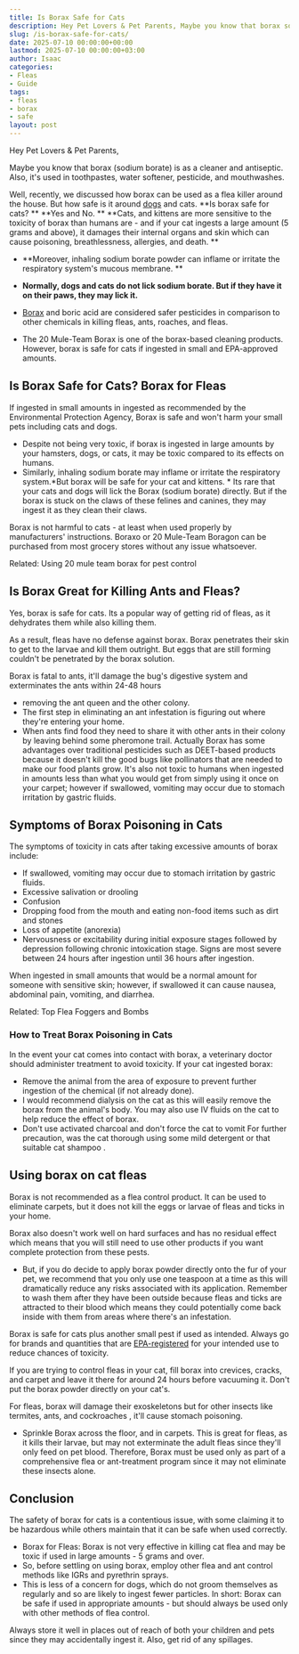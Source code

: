 ```yaml
---
title: Is Borax Safe for Cats
description: Hey Pet Lovers & Pet Parents, Maybe you know that borax sodium borate is as a cleaner and antiseptic. Also, it's used in toothpastes, water softener,...
slug: /is-borax-safe-for-cats/
date: 2025-07-10 00:00:00+00:00
lastmod: 2025-07-10 00:00:00+03:00
author: Isaac
categories:
- Fleas
- Guide
tags:
- fleas
- borax
- safe
layout: post
---
```

Hey Pet Lovers & Pet Parents,

Maybe you know that borax (sodium borate) is as a cleaner and antiseptic. Also, it's used in toothpastes, water softener, pesticide, and mouthwashes.

Well, recently, we discussed how borax can be used
as a flea killer
around the house. But how safe is it around
[dogs](https://pestpolicy.com/is-borax-safe-for-dogs/)
and cats.
**Is borax safe for cats? **
**Yes and No. **
**Cats, and kittens are more sensitive to the toxicity of borax than humans are - and if your cat ingests a large amount (5 grams and above), it damages their internal organs and skin which can cause poisoning, breathlessness, allergies, and death. **
- **Moreover, inhaling sodium borate powder can inflame or irritate the respiratory system's mucous membrane. **
- **Normally, dogs and cats do not lick sodium borate. But if they have it on their paws, they may lick it.**

- [Borax](https://pestpolicy.com/borax-flea-killer/) and boric acid are considered safer pesticides in comparison to other chemicals in killing fleas, ants, roaches, and fleas.
- The 20 Mule-Team Borax is one of the borax-based cleaning products. However, borax is safe for cats if ingested in small and EPA-approved amounts.
## Is Borax Safe for Cats? Borax for Fleas
If ingested in small amounts in ingested as recommended by the Environmental Protection Agency, Borax is safe and won't harm your small pets including cats and dogs.
- Despite not being very toxic, if borax is ingested in large amounts by your hamsters, dogs, or cats, it may be toxic compared to its effects on humans.
- Similarly, inhaling sodium borate may inflame or irritate the respiratory system.*But borax will be safe for your cat and kittens. *
Its rare that your cats and dogs will lick the Borax (sodium borate) directly. But if the borax is stuck on the claws of these felines and canines, they may ingest it as they clean their claws.

Borax is not harmful to cats - at least when used properly by manufacturers' instructions. Boraxo or 20 Mule-Team Boragon can be purchased from most grocery stores without any issue whatsoever.

Related:
Using 20 mule team borax for pest control
## Is Borax Great for Killing Ants and Fleas?
Yes, borax is safe for cats. Its a popular way of getting rid of fleas, as it dehydrates them while also killing them.

As a result, fleas have no defense against borax. Borax penetrates their skin to get to the larvae and kill them outright. But eggs that are still forming couldn't be penetrated by the borax solution.

Borax is fatal to ants, it'll damage the bug's digestive system and
exterminates the ants within 24-48 hours
- removing the ant queen and the other colony.
- The first step in eliminating an ant infestation is figuring out where they're entering your home.
- When ants find food they need to share it with other ants in their colony by leaving behind some pheromone trail.
Actually Borax has some advantages over traditional pesticides such as DEET-based products because it doesn't kill the good bugs like pollinators that are needed to make our food plants grow.
It's also not toxic to humans when ingested in amounts less than what you would get from simply using it once on your carpet; however if swallowed, vomiting may occur due to stomach irritation by gastric fluids.
## **Symptoms of Borax Poisoning in Cats**
The symptoms of toxicity in cats after taking excessive amounts of borax include:
- If swallowed, vomiting may occur due to stomach irritation by gastric fluids.
- Excessive salivation or drooling
- Confusion
- Dropping food from the mouth and eating non-food items such as dirt and stones
- Loss of appetite (anorexia)
- Nervousness or excitability during initial exposure stages followed by depression following chronic intoxication stage.
Signs are most severe between 24 hours after ingestion until 36 hours after ingestion.

When ingested in small amounts that would be a normal amount for someone with sensitive skin; however, if swallowed it can cause nausea, abdominal pain, vomiting, and diarrhea.

Related:
Top Flea Foggers and Bombs
### How to Treat Borax Poisoning in Cats
In the event your cat comes into contact with borax, a veterinary doctor should administer treatment to avoid toxicity. If your cat ingested borax:
- Remove the animal from the area of exposure to prevent further ingestion of the chemical (if not already done).
- I would recommend dialysis on the cat as this will easily remove the borax from the animal's body. You may also use IV fluids on the cat to help reduce the effect of borax.
- Don't use activated charcoal and don't force the cat to vomit
For further precaution, was the cat thorough using
some mild detergent
or that suitable
cat shampoo
.
## Using borax on cat fleas
Borax is not recommended as a flea control product. It can be used to eliminate carpets, but it does not kill the eggs or larvae of fleas and ticks in your home.

Borax also doesn't work well on hard surfaces and has no residual effect which means that you will still need to use other products if you want complete protection from these pests.
- But, if you do decide to apply borax powder directly onto the fur of your pet, we recommend that you only use one teaspoon at a time as this will dramatically reduce any risks associated with its application.
Remember to wash them after they have been outside because fleas and ticks are attracted to their blood which means they could potentially come back inside with them from areas where there's an infestation.

Borax is safe for cats plus another small pest if used as intended. Always go for brands and quantities that are
[EPA-registered](https://www3.epa.gov/pesticides/chem_search/reg_actions/reregistration/fs_PC-011001_1-Sep-93.pdf)
for your intended use to reduce chances of toxicity.

If you are trying to control fleas in your cat, fill borax into crevices, cracks, and carpet and leave it there for around 24 hours before vacuuming it. Don't put the borax powder directly on your cat's.

For fleas, borax will damage their exoskeletons but for other insects like termites, ants, and
cockroaches
, it'll cause stomach poisoning.
- Sprinkle Borax across the floor, and in carpets. This is great for fleas, as it kills their larvae, but may not exterminate the adult fleas since they'll only feed on pet blood.
Therefore, Borax must be used only as part of a comprehensive flea or ant-treatment program since it may not eliminate these insects alone.
## Conclusion
The safety of borax for cats is a contentious issue, with some claiming it to be hazardous while others maintain that it can be safe when used correctly.
- Borax for Fleas: Borax is not very effective in killing cat flea and may be toxic if used in large amounts - 5 grams and over.
- So, before settling on using borax, employ other flea and ant control methods like IGRs and pyrethrin sprays.
- This is less of a concern for dogs, which do not groom themselves as regularly and so are likely to ingest fewer particles.
In short: Borax can be safe if used in appropriate amounts - but should always be used only with other methods of flea control.

Always store it well in places out of reach of both your children and pets since they may accidentally ingest it. Also, get rid of any spillages.